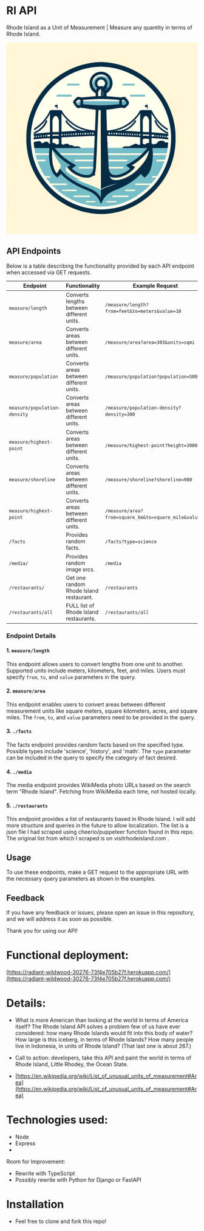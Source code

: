# RI API 
Rhode Island as a Unit of Measurement | Measure any quantity in terms of Rhode Island. 

![Rhode Island Logo](public/newportbridge.webp)

## API Endpoints

Below is a table describing the functionality provided by each API endpoint when accessed via GET requests.

| Endpoint         | Functionality                             | Example Request                  | 
| ---------------- | ----------------------------------------- | -------------------------------- |
| `measure/length` | Converts lengths between different units. | `/measure/length?from=feet&to=meters&value=10` |
| `measure/area`   | Converts areas between different units.   | `/measure/area?area=303&units=sqmi` |
| `measure/population`   | Converts areas between different units.   | `/measure/population?population=500000` |
| `measure/population-density`   | Converts areas between different units.   | `/measure/population-density?density=300` |
| `measure/highest-point`   | Converts areas between different units.   | `/measure/highest-point?height=3000` |
| `measure/shoreline`   | Converts areas between different units.   | `/measure/shoreline?shoreline=900` |
| `measure/highest-point`   | Converts areas between different units.   | `/measure/area?from=square_km&to=square_mile&value=5` |
| `/facts`         | Provides random facts.                    | `/facts?type=science`          |
| `/media/`         | Provides random image srcs.                    | `/media`          |
| `/restaurants/`         | Get one random Rhode Island restaurant.                    | `/restaurants`          |
| `/restaurants/all`         | FULL list of Rhode Island restaurants.                    | `/restaurants/all`          |

### Endpoint Details

#### 1. `measure/length`
This endpoint allows users to convert lengths from one unit to another. Supported units include meters, kilometers, feet, and miles. Users must specify `from`, `to`, and `value` parameters in the query.

#### 2. `measure/area`
This endpoint enables users to convert areas between different measurement units like square meters, square kilometers, acres, and square miles. The `from`, `to`, and `value` parameters need to be provided in the query.

#### 3. `./facts`
The facts endpoint provides random facts based on the specified type. Possible types include 'science', 'history', and 'math'. The `type` parameter can be included in the query to specify the category of fact desired.

#### 4. `./media`
The media endpoint provides WikiMedia photo URLs based on the search term "Rhode Island". Fetching from WikiMedia each time, not hosted locally.

#### 5. `./restaurants`
This endpoint provides a list of restaurants based in Rhode Island. I will add more structure and queries in the future to allow localization. The list is a json file I had scraped using cheerio/puppeteer function found in this repo. The original list from which I scraped is on visitrhodeisland.com .

## Usage

To use these endpoints, make a GET request to the appropriate URL with the necessary query parameters as shown in the examples.

## Feedback

If you have any feedback or issues, please open an issue in this repository, and we will address it as soon as possible.

Thank you for using our API!

# Functional deployment: 

[https://radiant-wildwood-30276-73f4e705b27f.herokuapp.com/](https://radiant-wildwood-30276-73f4e705b27f.herokuapp.com/)


# Details: 
* What is more American than looking at the world in terms of America itself? The Rhode Island API solves a problem few of us have ever considered: how many Rhode Islands would fit into this body of water? How large is this iceberg, in terms of Rhode Islands? How many people live in Indonesia, in units of Rhode Island? (That last one is about 267.)
* Call to action: developers, take this API and paint the world in terms of Rhode Island, Little Rhodey, the Ocean State. 

* [https://en.wikipedia.org/wiki/List_of_unusual_units_of_measurement#Area](https://en.wikipedia.org/wiki/List_of_unusual_units_of_measurement#Area)

# Technologies used:
* Node 
* Express
* 

Room for Improvement: 
* Rewrite with TypeScript
* Possibly rewrite with Python for Django or FastAPI


# Installation
* Feel free to clone and fork this repo! 

